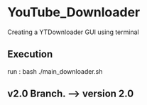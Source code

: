 # YouTube_Downloader
Creating a YTDownloader GUI using terminal

## Execution
run : bash ./main_downloader.sh

## v2.0 Branch. --> version 2.0
